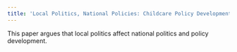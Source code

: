 ```yaml
---
title: 'Local Politics, National Policies: Childcare Policy Development in South Korea'
---
```


This paper argues that local politics affect national politics and policy development.



